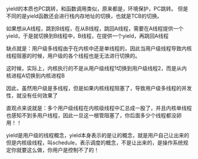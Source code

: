 yield的本质也PC跳转，和函数调用类似，原来都是，环境保护，PC跳转。 
但是不同的是yield函数还会进行栈内存地址的切换，也就是TCB的切换。


如果想从A线程，跳到B线程，在从B线程，跳回A线程，需要在A线程提供一个yield，于是就切换到B线程中，B线程，在提供一个yield，再跳回A线程

缺点就是：用户级多线程由于在内核中还是单线程的，因此当用户级线程导致内核线程阻塞的时候，用户级的各个线程也是无法进行切换的。

这时候，实际上，内核执行的不是从用户级线程1切换到用户级线程2，而是从内核进程A切换到内核进程B

因此，虽然用户级是多线程，但是如果内核线程阻塞了，导致用户级多线程的并发性，就没有任何效果了

直观点来说就是：多个用户级线程在内核级线程中汇总成一股了，并且内核单线程也感知不到多用户线程，因此一旦这一根管阻塞了，你后面多少个线程都没卵用！！


yield是用户级的线程概念，yield本身表示的是让的概念，就是用户自己让出来的
但是内核级线程，叫schedule，表示调度的概念，不是让出来的，是操作系统规定你就要这么做，你用户是控制不了的！
